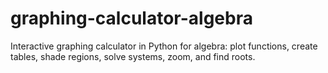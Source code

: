 # graphing-calculator-algebra
Interactive graphing calculator in Python for algebra: plot functions, create tables, shade regions, solve systems, zoom, and find roots.
